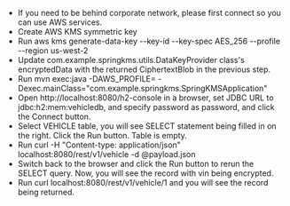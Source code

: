 
+ If you need to be behind corporate network, please first connect so you can use AWS services.
+ Create AWS KMS symmetric key
+ Run
  aws kms generate-data-key --key-id <key-id> --key-spec AES_256 --profile <can be skipped if AWS_PROFILE set> --region us-west-2
+ Update com.example.springkms.utils.DataKeyProvider class's encryptedData with the returned CiphertextBlob in the previous step. 
+ Run mvn exec:java -DAWS_PROFILE=<profile> -Dexec.mainClass="com.example.springkms.SpringKMSApplication"
+ Open http://localhost:8080/h2-console in a browser, set JDBC URL to jdbc:h2:mem:vehicledb, and specify password as password, and click the Connect button.
+ Select VEHICLE table, you will see SELECT statement being filled in on the right. Click the Run button. Table is empty.  
+ Run curl -H "Content-type: application/json" localhost:8080/rest/v1/vehicle -d @payload.json
+ Switch back to the browser and click the Run button to rerun the SELECT query. Now, you will see the record with vin being encrypted.
+ Run curl localhost:8080/rest/v1/vehicle/1 and you will see the record being returned.